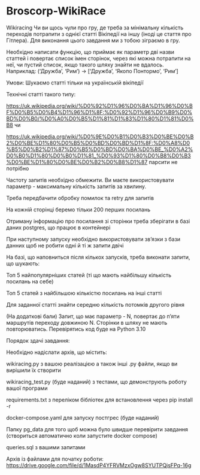 # Broscorp-WikiRace

Wikiracing
Чи ви щось чули про гру, де треба за мінімальну кількість переходів потрапити з однієї статті Вікіпедії на іншу (іноді це стаття про Гітлера). 
Для виконання цього завдання ми з тобою зіграємо в гру.

Необхідно написати функцію, що приймає як параметр дві назви статтей і повертає список імен сторінок, 
через які можна потрапити на неї, чи пустий список, якщо такого шляху знайти не вдалось.
Наприклад:
(‘Дружба’, ‘Рим’) -> [‘Дружба’, ‘Якопо Понтормо’, ‘Рим’]

Умови:
Шукаємо статті тільки на українській вікіпедії

Технічні статті такого типу: 

https://uk.wikipedia.org/wiki/%D0%92%D1%96%D0%BA%D1%96%D0%BF%D0%B5%D0%B4%D1%96%D1%8F:%D0%92%D1%96%D0%B9%D0%BD%D0%B0/%D0%A0%D0%B5%D1%81%D1%83%D1%80%D1%81%D0%B8 чи 

https://uk.wikipedia.org/wiki/%D0%9E%D0%B1%D0%B3%D0%BE%D0%B2%D0%BE%D1%80%D0%B5%D0%BD%D0%BD%D1%8F:%D0%A8%D0%B5%D0%B2%D1%87%D0%B5%D0%BD%D0%BA%D0%BE_%D0%A2%D0%B0%D1%80%D0%B0%D1%81_%D0%93%D1%80%D0%B8%D0%B3%D0%BE%D1%80%D0%BE%D0%B2%D0%B8%D1%87 парсити не потрібно

Частоту запитів необхідно обмежити. Ви маєте використовувати параметр - максимальну кількість запитів за хвилину.

Треба передбачити обробку помилок та retry для запитів

На кожній сторінці беремо тільки 200 перших посилань

Отриману інформацію про посилання зі сторінки треба зберігати в базі даних postgres, що працює в контейнері

При наступному запуску необхідно використовувати зв’язки з бази данних щоб не робити одні й ті ж запити двічі

На базі, що наповниться після кількох запусків, треба виконати запити, що шукають:

Топ 5 найпопулярніших статей (ті що мають найбільшу кількість посилань на себе)

Топ 5 статей з найбільшою кількістю посилань на інші статті

Для заданної статті знайти середню кількість потомків другого рівня

(На додаткові бали) Запит, що має параметр - N, повертає до п’яти маршрутів переходу довжиною N. Сторінки в шляху не мають повторюватись.
Перевірятись код буде на Python 3.10


Порядок здачі завдання:

Необхідно надіслати архів, що містить:

wikiracing.py з вашою реалізацією а також інші .py файли, якщо ви вирішили їх створити

wikiracing_test.py (буде наданий)  з тестами, що демонструють роботу вашої програми

requirements.txt з переліком бібліотек для встановлення через pip install -r

docker-compose.yaml для запуску постгрес (буде наданий)

Папку pg_data для того щоб можна було швидше перевірити завдання (створиться автоматично коли запустите docker compose)

queries.sql з вашими запитами

Архів із файлами для початку роботи:
https://drive.google.com/file/d/1MasdP4YFRVMzxOgw8SYUTPQjsFPq-16g


